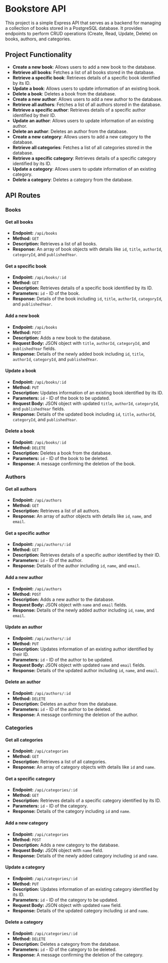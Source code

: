 # Bookstore API

This project is a simple Express API that serves as a backend for managing a collection of books stored in a PostgreSQL database. It provides endpoints to perform CRUD operations (Create, Read, Update, Delete) on books, authors, and categories.

## Project Functionality

- **Create a new book**: Allows users to add a new book to the database.
- **Retrieve all books**: Fetches a list of all books stored in the database.
- **Retrieve a specific book**: Retrieves details of a specific book identified by its ID.
- **Update a book**: Allows users to update information of an existing book.
- **Delete a book**: Deletes a book from the database.
- **Create a new author**: Allows users to add a new author to the database.
- **Retrieve all authors**: Fetches a list of all authors stored in the database.
- **Retrieve a specific author**: Retrieves details of a specific author identified by their ID.
- **Update an author**: Allows users to update information of an existing author.
- **Delete an author**: Deletes an author from the database.
- **Create a new category**: Allows users to add a new category to the database.
- **Retrieve all categories**: Fetches a list of all categories stored in the database.
- **Retrieve a specific category**: Retrieves details of a specific category identified by its ID.
- **Update a category**: Allows users to update information of an existing category.
- **Delete a category**: Deletes a category from the database.

## API Routes

### Books

#### Get all books

- **Endpoint:** `/api/books`
- **Method:** `GET`
- **Description:** Retrieves a list of all books.
- **Response:** An array of book objects with details like `id`, `title`, `authorId`, `categoryId`, and `publishedYear`.

#### Get a specific book

- **Endpoint:** `/api/books/:id`
- **Method:** `GET`
- **Description:** Retrieves details of a specific book identified by its ID.
- **Parameters:** `id` - ID of the book.
- **Response:** Details of the book including `id`, `title`, `authorId`, `categoryId`, and `publishedYear`.

#### Add a new book

- **Endpoint:** `/api/books`
- **Method:** `POST`
- **Description:** Adds a new book to the database.
- **Request Body:** JSON object with `title`, `authorId`, `categoryId`, and `publishedYear` fields.
- **Response:** Details of the newly added book including `id`, `title`, `authorId`, `categoryId`, and `publishedYear`.

#### Update a book

- **Endpoint:** `/api/books/:id`
- **Method:** `PUT`
- **Description:** Updates information of an existing book identified by its ID.
- **Parameters:** `id` - ID of the book to be updated.
- **Request Body:** JSON object with updated `title`, `authorId`, `categoryId`, and `publishedYear` fields.
- **Response:** Details of the updated book including `id`, `title`, `authorId`, `categoryId`, and `publishedYear`.

#### Delete a book

- **Endpoint:** `/api/books/:id`
- **Method:** `DELETE`
- **Description:** Deletes a book from the database.
- **Parameters:** `id` - ID of the book to be deleted.
- **Response:** A message confirming the deletion of the book.

### Authors

#### Get all authors

- **Endpoint:** `/api/authors`
- **Method:** `GET`
- **Description:** Retrieves a list of all authors.
- **Response:** An array of author objects with details like `id`, `name`, and `email`.

#### Get a specific author

- **Endpoint:** `/api/authors/:id`
- **Method:** `GET`
- **Description:** Retrieves details of a specific author identified by their ID.
- **Parameters:** `id` - ID of the author.
- **Response:** Details of the author including `id`, `name`, and `email`.

#### Add a new author

- **Endpoint:** `/api/authors`
- **Method:** `POST`
- **Description:** Adds a new author to the database.
- **Request Body:** JSON object with `name` and `email` fields.
- **Response:** Details of the newly added author including `id`, `name`, and `email`.

#### Update an author

- **Endpoint:** `/api/authors/:id`
- **Method:** `PUT`
- **Description:** Updates information of an existing author identified by their ID.
- **Parameters:** `id` - ID of the author to be updated.
- **Request Body:** JSON object with updated `name` and `email` fields.
- **Response:** Details of the updated author including `id`, `name`, and `email`.

#### Delete an author

- **Endpoint:** `/api/authors/:id`
- **Method:** `DELETE`
- **Description:** Deletes an author from the database.
- **Parameters:** `id` - ID of the author to be deleted.
- **Response:** A message confirming the deletion of the author.

### Categories

#### Get all categories

- **Endpoint:** `/api/categories`
- **Method:** `GET`
- **Description:** Retrieves a list of all categories.
- **Response:** An array of category objects with details like `id` and `name`.

#### Get a specific category

- **Endpoint:** `/api/categories/:id`
- **Method:** `GET`
- **Description:** Retrieves details of a specific category identified by its ID.
- **Parameters:** `id` - ID of the category.
- **Response:** Details of the category including `id` and `name`.

#### Add a new category

- **Endpoint:** `/api/categories`
- **Method:** `POST`
- **Description:** Adds a new category to the database.
- **Request Body:** JSON object with `name` field.
- **Response:** Details of the newly added category including `id` and `name`.

#### Update a category

- **Endpoint:** `/api/categories/:id`
- **Method:** `PUT`
- **Description:** Updates information of an existing category identified by its ID.
- **Parameters:** `id` - ID of the category to be updated.
- **Request Body:** JSON object with updated `name` field.
- **Response:** Details of the updated category including `id` and `name`.

#### Delete a category

- **Endpoint:** `/api/categories/:id`
- **Method:** `DELETE`
- **Description:** Deletes a category from the database.
- **Parameters:** `id` - ID of the category to be deleted.
- **Response:** A message confirming the deletion of the category.
